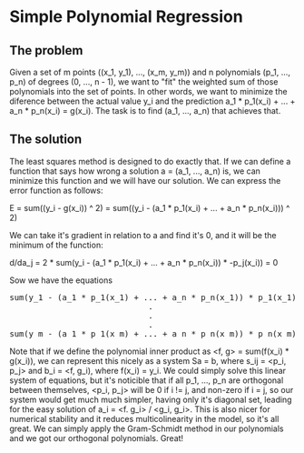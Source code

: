 # Simple Polynomial Regression

## The problem

Given a set of m points ((x_1, y_1), ..., (x_m, y_m)) and n polynomials (p_1, ..., p_n) of degrees (0, ..., n - 1), we want to "fit" the weighted sum of those polynomials into the set of points. In other words, we want to minimize the diference between the actual value y_i and the prediction a_1 * p_1(x_i) + ... + a_n * p_n(x_i) = g(x_i). The task is to find (a_1, ..., a_n) that achieves that.

## The solution

The least squares method is designed to do exactly that. If we can define a function that says how wrong a solution a = (a_1, ..., a_n) is, we can minimize this function and we will have our solution. We can express the error function as follows:

E = sum((y_i - g(x_i)) ^ 2) = sum((y_i - (a_1 * p_1(x_i) + ... + a_n * p_n(x_i))) ^ 2)

We can take it's gradient in relation to a and find it's 0, and it will be the minimum of the function:

d/da_j = 2 * sum(y_i - (a_1 * p_1(x_i) + ... + a_n * p_n(x_i)) * -p_j(x_i)) = 0

Sow we have the equations
<pre>
sum(y_1 - (a_1 * p_1(x_1) + ... + a_n * p_n(x_1)) * p_1(x_1)) = 0
                             .
                             .
                             .
sum(y_m - (a_1 * p_1(x_m) + ... + a_n * p_n(x_m)) * p_n(x_m)) = 0
</pre>

Note that if we define the polynomial inner product as <f, g> = sum(f(x_i) * g(x_i)), we can represent this nicely as 
a system Sa = b, where s_ij = <p_i, p_j> and b_i = <f, g_i), where f(x_i) = y_i. We could simply solve this linear system of equations, but it's noticible that if all p_1, ..., p_n are orthogonal between themselves, <p_i, p_j> will be 0 if i != j, and non-zero if i = j, so our system would get much much simpler, having only it's diagonal set, leading for the easy solution of a_i = <f. g_i> / <g_i, g_i>. This is also nicer for numerical stability and it reduces multicolinearity in the model, so it's all great. We can simply apply the Gram-Schmidt method in our polynomials and we got our orthogonal polynomials. Great!
